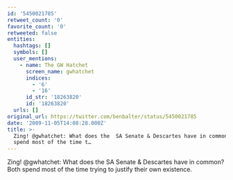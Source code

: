 ```yaml
---
id: '5450021785'
retweet_count: '0'
favorite_count: '0'
retweeted: false
entities:
  hashtags: []
  symbols: []
  user_mentions:
    - name: The GW Hatchet
      screen_name: gwhatchet
      indices:
        - '6'
        - '16'
      id_str: '18263820'
      id: '18263820'
  urls: []
original_url: https://twitter.com/benbalter/status/5450021785
date: '2009-11-05T14:08:28.000Z'
title: >-
  Zing! @gwhatchet: What does the  SA Senate & Descartes have in common? Both
  spend most of the time t…
---
```


Zing! @gwhatchet: What does the  SA Senate & Descartes have in common? Both spend most of the time trying to justify their own existence.